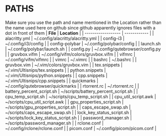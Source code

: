 # PATHS
Make sure you use the path and name mentioned in the Location rather than the name used here on github since github apparently ignores files with a dot in front of them
| **File** | **Location** |
| ------------------ | ------------ |
| alacritty.yml | ~/.config/alacritty/alacritty.yml |
| config-i3 | ~/.config/i3/config |
| config-polybar | ~/.config/polybar/config |
| launch.sh | ~/.config/polybar/launch.sh |
| config.py | ~/.config/qutebrowser/config.py |
| gruvbox.vifm | ~/.config/vifm/colors/gruvbox.vifm |
| vifmrc | ~/.config/vifm/vifmrc |
| vimrc | ~/.vimrc |
| bashrc | ~/.bashrc |
| gruvbox.vim | ~/.vim/colors/gruvbox.vim |
| tex.snippets | ~/.vim/Ultisnips/tex.snippets |
| python.snippets | ~/.vim/Ultisnips/python.snippets |
| cpp.snippets | ~/.vim/Ultisnips/cpp.snippets |
| quickmarks | ~/.config/qutebrowser/quickmarks |
| rtorrent.rc | ~/.rtorrent.rc |
| battery\_percent\_script.sh | ~/scripts/battery\_percent\_script.sh | 
| cpu\_temp\_script.sh | ~/scripts/cpu\_temp\_script.sh | 
| cpu\_util\_script.awk | ~/scripts/cpu\_util\_script.awk |
| gpu\_properties\_script.sh | ~/scripts/gpu\_properties\_script.sh |
| caps\_escape\_swap.sh | ~/scripts/caps\_escape\_swap.sh |
| lock\_key\_status\_script.sh | ~/scripts/lock\_key\_status\_script.sh |
| password\_manager.sh | ~/scripts/password\_manager.sh |
| rclone.conf | ~/.config/rclone/rclone.conf |
| picom.conf | ~/.config/picom/picom.conf |
